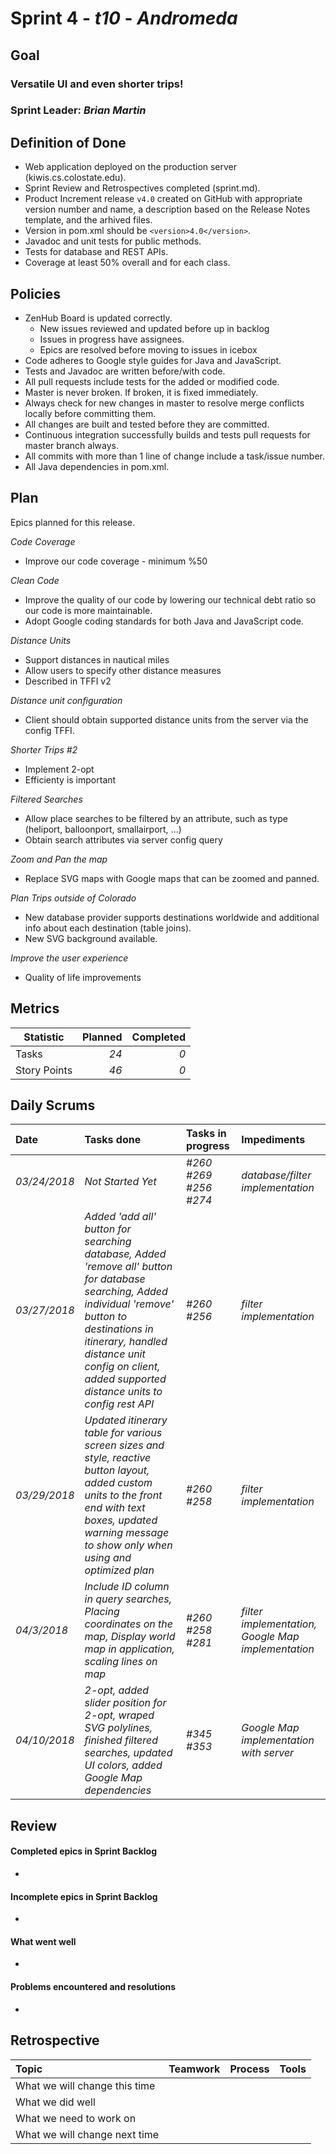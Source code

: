 # Sprint 4 - *t10* - *Andromeda*

## Goal

### Versatile UI and even shorter trips!
### Sprint Leader: *Brian Martin*

## Definition of Done

* Web application deployed on the production server (kiwis.cs.colostate.edu).
* Sprint Review and Retrospectives completed (sprint.md).
* Product Increment release `v4.0` created on GitHub with appropriate version number and name, a description based on the Release Notes template, and the arhived files.
* Version in pom.xml should be `<version>4.0</version>`.
* Javadoc and unit tests for public methods.
* Tests for database and REST APIs.
* Coverage at least 50% overall and for each class.

## Policies

* ZenHub Board is updated correctly.
    - New issues reviewed and updated before up in backlog
    - Issues in progress have assignees.
    - Epics are resolved before moving to issues in icebox
* Code adheres to Google style guides for Java and JavaScript.
* Tests and Javadoc are written before/with code.  
* All pull requests include tests for the added or modified code.
* Master is never broken.  If broken, it is fixed immediately.
* Always check for new changes in master to resolve merge conflicts locally before committing them.
* All changes are built and tested before they are committed.
* Continuous integration successfully builds and tests pull requests for master branch always.
* All commits with more than 1 line of change include a task/issue number.
* All Java dependencies in pom.xml.

## Plan

Epics planned for this release.

 *Code Coverage*
   - Improve our code coverage - minimum %50
   
 *Clean Code*
   - Improve the quality of our code by lowering our technical debt ratio so our code is more maintainable.
   - Adopt Google coding standards for both Java and JavaScript code.
   
 *Distance Units*
   - Support distances in nautical miles
   - Allow users to specify other distance measures
   - Described in TFFI v2
   
 *Distance unit configuration*
   - Client should obtain supported distance units from the server via the config TFFI.
   
 *Shorter Trips #2*
   - Implement 2-opt
   - Efficienty is important
   
 *Filtered Searches*
   - Allow place searches to be filtered by an attribute, such as type (heliport, balloonport, smallairport, ...)
   - Obtain search attributes via server config query
   
 *Zoom and Pan the map*
   - Replace SVG maps with Google maps that can be zoomed and panned.
   
 *Plan Trips outside of Colorado*
   - New database provider supports destinations worldwide and additional info about each destination (table joins).
   - New SVG background available.
   
 *Improve the user experience*
   - Quality of life improvements
   
## Metrics

Statistic | Planned | Completed
--- | ---: | ---:
Tasks | *24* | *0* 
Story Points | *46*| *0* 

## Daily Scrums

Date | Tasks done  | Tasks in progress | Impediments 
:--- | :--- | :--- | :--- 
*03/24/2018* | *Not Started Yet* | *#260 #269 #256 #274* | *database/filter implementation*
*03/27/2018* | *Added 'add all' button for searching database, Added 'remove all' button for database searching, Added individual 'remove' button to destinations in itinerary, handled distance unit config on client, added supported distance units to config rest API* | *#260 #256* | *filter implementation*
*03/29/2018* | *Updated itinerary table for various screen sizes and style, reactive button layout, added custom units to the front end with text boxes, updated warning message to show only when using and optimized plan* | *#260 #258* | *filter implementation*
*04/3/2018* | *Include ID column in query searches, Placing coordinates on the map, Display world map in application, scaling lines on map* | *#260 #258 #281* | *filter implementation, Google Map implementation*
*04/10/2018* | *2-opt, added slider position for 2-opt, wraped SVG polylines, finished filtered searches, updated UI colors, added Google Map dependencies* | *#345 #353* | *Google Map implementation with server*

## Review

#### Completed epics in Sprint Backlog 
* 


#### Incomplete epics in Sprint Backlog 
* 

#### What went well
* 

#### Problems encountered and resolutions
* 

## Retrospective

Topic | Teamwork | Process | Tools
:--- | :--- | :--- | :---
What we will change this time |  |  | 
What we did well |  |  | 
What we need to work on |  |  | 
What we will change next time |  |  |
